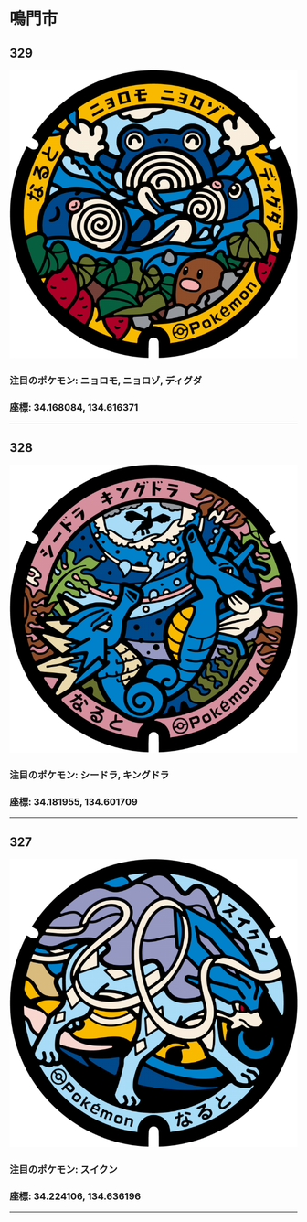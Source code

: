 # 鳴門市
## 329
![329](../../Images/329.png "329")
### 注目のポケモン: ニョロモ, ニョロゾ, ディグダ
### 座標: 34.168084, 134.616371
---
## 328
![328](../../Images/328.png "328")
### 注目のポケモン: シードラ, キングドラ
### 座標: 34.181955, 134.601709
---
## 327
![327](../../Images/327.png "327")
### 注目のポケモン: スイクン
### 座標: 34.224106, 134.636196
---